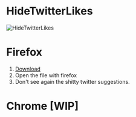 # HideTwitterLikes

![HideTwitterLikes](https://raw.githubusercontent.com/pagoru/HideTwitterLikes/master/logo_x196.png)

# Firefox
1. [Download](https://github.com/pagoru/HideTwitterLikes/releases/download/1.0.0/hidetwitterlikes-1.0.0-an.fx.xpi)
2. Open the file with firefox
3. Don't see again the shitty twitter suggestions.

# Chrome [WIP]
